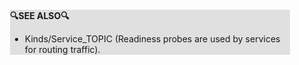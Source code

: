 <div style="margin:2em; background-color: #e0e0e0;">

<strong>🔍SEE ALSO🔍</strong>

 * Kinds/Service_TOPIC (Readiness probes are used by services for routing traffic).

</div>

